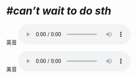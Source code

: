 # ***\#can’t wait to do sth*** 
英音
<audio src="./media/can’t wait to do sth1_AAC.aac" controls="controls"></audio>

美音
<audio src="./media/can’t wait to do sth2_AAC.aac" controls="controls"></audio>



  

